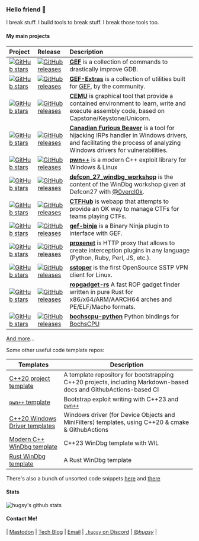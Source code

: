 ### Hello friend 🤖

I break stuff. I build tools to break stuff. I break those tools too.


#### My main projects

| Project | Release | Description |
|:----|:----|:----|
|[![GitHub stars](https://img.shields.io/github/stars/hugsy/gef.svg)](https://github.com/hugsy/gef)|[![GitHub releases](https://img.shields.io/github/v/tag/hugsy/gef)](https://github.com/hugsy/gef/releases)|[**GEF**](https://github.com/hugsy/gef) is a collection of commands to drastically improve GDB.|
|[![GitHub stars](https://img.shields.io/github/stars/hugsy/gef-extras.svg)](https://github.com/hugsy/gef-extras)|[![GitHub releases](https://img.shields.io/github/v/tag/hugsy/gef-extras)](https://github.com/hugsy/gef-extras/releases)|[**GEF-Extras**](https://github.com/hugsy/gef-extras) is a collection of utilities built for [GEF](https://github.com/hugsy/gef), by the community.|
|[![GitHub stars](https://img.shields.io/github/stars/hugsy/cemu.svg)](https://github.com/hugsy/cemu)|[![GitHub releases](https://img.shields.io/github/v/tag/hugsy/cemu)](https://github.com/hugsy/cemu/releases)|[**CEMU**](https://github.com/hugsy/cemu) is graphical tool that provide a contained environment to learn, write and execute assembly code, based on Capstone/Keystone/Unicorn.|
|[![GitHub stars](https://img.shields.io/github/stars/hugsy/cfb.svg)](https://github.com/hugsy/cfb)|[![GitHub releases](https://img.shields.io/github/v/tag/hugsy/cfb)](https://github.com/hugsy/cfb/releases)|[**Canadian Furious Beaver**](https://github.com/hugsy/cfb) is a tool for hijacking IRPs handler in Windows drivers, and facilitating the process of analyzing Windows drivers for vulnerabilities.|
|[![GitHub stars](https://img.shields.io/github/stars/hugsy/pwn--.svg)](https://github.com/hugsy/pwn--)|[![GitHub releases](https://img.shields.io/github/v/tag/hugsy/pwn--)](https://github.com/hugsy/pwn--/releases)|[**pwn++**](https://github.com/hugsy/pwn--) is a modern C++ exploit library for Windows & Linux|
|[![GitHub stars](https://img.shields.io/github/stars/hugsy/defcon_27_windbg_workshop.svg)](https://github.com/hugsy/defcon_27_windbg_workshop)|[![GitHub releases](https://img.shields.io/github/v/tag/hugsy/defcon_27_windbg_workshop)](https://github.com/hugsy/defcon_27_windbg_workshop/releases)|[**defcon_27_windbg_workshop**](https://github.com/hugsy/defcon_27_windbg_workshop) is the content of the WinDbg workshop given at Defcon27 with [@0vercl0k](https://github.com/0vercl0k).|
|[![GitHub stars](https://img.shields.io/github/stars/hugsy/ctfhub.svg)](https://github.com/hugsy/ctfhub)|[![GitHub releases](https://img.shields.io/github/v/tag/hugsy/ctfhub)](https://github.com/hugsy/ctfhub/releases)|[**CTFHub**](https://github.com/hugsy/ctfhub) is webapp that attempts to provide an OK way to manage CTFs for teams playing CTFs.|
|[![GitHub stars](https://img.shields.io/github/stars/hugsy/gef-binja.svg)](https://github.com/hugsy/gef-binja)|[![GitHub releases](https://img.shields.io/github/v/tag/hugsy/gef-binja)](https://github.com/hugsy/gef-binja/releases)|[**gef-binja**](https://github.com/hugsy/gef-binja) is a Binary Ninja plugin to interface with GEF.|
|[![GitHub stars](https://img.shields.io/github/stars/hugsy/proxenet.svg)](https://github.com/hugsy/proxenet)|[![GitHub releases](https://img.shields.io/github/v/tag/hugsy/proxenet)](https://github.com/hugsy/proxenet/releases)|[**proxenet**](https://github.com/hugsy/proxenet) is HTTP proxy that allows to create interception plugins in any language (Python, Ruby, Perl, JS, etc.).|
|[![GitHub stars](https://img.shields.io/github/stars/hugsy/sstoper.svg)](https://github.com/hugsy/proxenet)|[![GitHub releases](https://img.shields.io/github/v/tag/hugsy/sstoper)](https://github.com/hugsy/sstoper/releases)|[**sstoper**](https://github.com/hugsy/sstoper) is the first OpenSource SSTP VPN client for Linux. |
|[![GitHub stars](https://img.shields.io/github/stars/hugsy/rp-rs.svg)](https://github.com/hugsy/rp-rs)|[![GitHub releases](https://img.shields.io/github/v/tag/hugsy/rp-rs)](https://github.com/hugsy/rp-rs/)|[**ropgadget-rs**](https://github.com/hugsy/rp-rs) A fast ROP gadget finder written in pure Rust for x86/x64/ARM/AARCH64 arches and PE/ELF/Macho formats. |
|[![GitHub stars](https://img.shields.io/github/stars/hugsy/bochscpu-python.svg)](https://github.com/hugsy/bochscpu-python)|[![GitHub releases](https://img.shields.io/github/v/tag/hugsy/bochscpu-python)](https://github.com/hugsy/bochscpu-python/)|[**bochscpu-python**](https://github.com/hugsy/bochscpu-python) Python bindings for [BochsCPU](https://github.com/yrp604/bochscpu) |

[And more](https://github.com/hugsy?tab=repositories)...

Some other useful code template repos:

| Templates | Description |
|--|--|
| [C++20 project template](https://github.com/hugsy/modern-cpp-template) | A template repository for bootstrapping C++20 projects, including Markdown-based docs and GithubActions-based CI |
| [`pwn++` template](https://github.com/hugsy/pwn--template) | Bootstrap exploit writing with C++23 and [`pwn++`](https://github.com/hugsy/pwn--) |
| [C++20 Windows Driver templates](https://github.com/hugsy/modern-cpp-windows-driver-template) | Windows driver (for Device Objects and MiniFilters) templates, using C++20 & cmake & GithubActions |
| [Modern C++ WinDbg template](https://github.com/hugsy/recon_2024_windbg_workshop/tree/main/Demos/my_cpp_windbg_ext) | C++23 WinDbg template with WIL |
| [Rust WinDbg template](https://github.com/hugsy/recon_2024_windbg_workshop/tree/main/Demos/my_rust_windbg_ext) | A Rust WinDbg template |

There's also a bunch of unsorted code snippets [here](https://github.com/hugsy/stuff) and [there](https://gist.github.com/hugsy)


#### Stats 

![hugsy's github stats](https://github-readme-stats.vercel.app/api?username=hugsy&show_icons=true&theme=dark&count_private=true)


#### Contact Me!

| [Mastodon](https://infosec.exchange/@hugsy) | [Tech Blog](https://blahcat.github.io) | [Email](mailto://hugsy+github@[remove_me.]blah.cat) | [`.hugsy` on Discord](https://discord.gg/hSbqxxBgRX) | [@_hugsy_](https://twitter.com/_hugsy_) |
